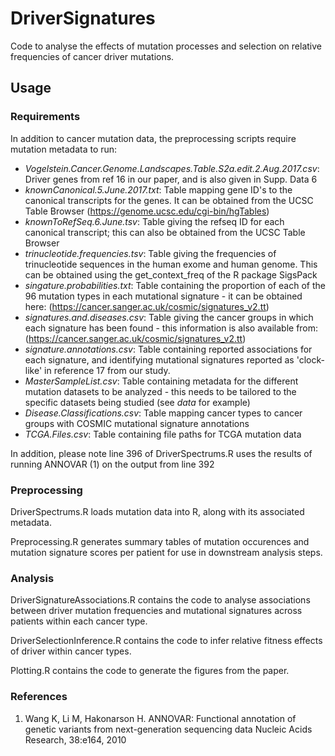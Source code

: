 # DriverSignatures

Code to analyse the effects of mutation processes and selection on relative frequencies of cancer driver mutations.

## Usage

### Requirements

In addition to cancer mutation data, the preprocessing scripts require mutation metadata to run:

- _Vogelstein.Cancer.Genome.Landscapes.Table.S2a.edit.2.Aug.2017.csv_: Driver genes from ref 16 in our paper, and is also given in Supp. Data 6
- _knownCanonical.5.June.2017.txt_: Table mapping gene ID's to the canonical transcripts for the genes. It can be obtained from the UCSC Table Browser (https://genome.ucsc.edu/cgi-bin/hgTables)
- _knownToRefSeq.6.June.tsv_: Table giving the refseq ID for each canonical transcript; this can also be obtained from the UCSC Table Browser
- _trinucleotide.frequencies.tsv_: Table giving the frequencies of trinucleotide sequences in the human exome and human genome. This can be obtained using the get_context_freq of the R package SigsPack
- _singature.probabilities.txt_: Table containing the proportion of each of the 96 mutation types in each mutational signature - it can be obtained here: (https://cancer.sanger.ac.uk/cosmic/signatures_v2.tt)
- _signatures.and.diseases.csv_: Table giving the cancer groups in which each signature has been found - this information is also available from: (https://cancer.sanger.ac.uk/cosmic/signatures_v2.tt)
- _signature.annotations.csv_: Table containing reported associations for each signature, and identifying mutational signatures reported as 'clock-like' in reference 17 from our study.  
- _MasterSampleList.csv_: Table containing metadata for the different mutation datasets to be analyzed - this needs to be tailored to the specific datasets being studied (see _data_ for example)
- _Disease.Classifications.csv_: Table mapping cancer types to cancer groups with COSMIC mutational signature annotations
- _TCGA.Files.csv_: Table containing file paths for TCGA mutation data

In addition, please note line 396 of DriverSpectrums.R uses the results of running ANNOVAR (1) on the output from line 392 

### Preprocessing
DriverSpectrums.R loads mutation data into R, along with its associated metadata.

Preprocessing.R generates summary tables of mutation occurences and mutation signature scores per patient for use in downstream analysis steps.

### Analysis
DriverSignatureAssociations.R contains the code to analyse associations between driver mutation frequencies and mutational signatures across patients within each cancer type. 

DriverSelectionInference.R contains the code to infer relative fitness effects of driver within cancer types.

Plotting.R contains the code to generate the figures from the paper. 

### References

1. Wang K, Li M, Hakonarson H. ANNOVAR: Functional annotation of genetic variants from next-generation sequencing data Nucleic Acids Research, 38:e164, 2010
